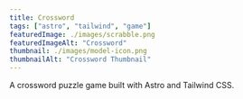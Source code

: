 ```yaml
---
title: Crossword
tags: ["astro", "tailwind", "game"]
featuredImage: ./images/scrabble.png
featuredImageAlt: "Crossword"
thumbnail: ./images/model-icon.png
thumbnailAlt: "Crossword Thumbnail"
---
```


A crossword puzzle game built with Astro and Tailwind CSS.